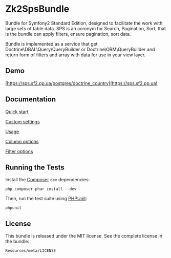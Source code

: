 Zk2SpsBundle
============

Bundle for Symfony2 Standard Edition, designed to facilitate the work with large sets
of table data. SPS is an acronym for Search, Pagination, Sort,
that is the bundle can apply filters, ensure pagination,
sort data.

Bundle is implemented as a service that get Doctrine\DBAL\Query\QueryBuilder
or Doctrine\ORM\QueryBuilder and return form of filters and array with data
for use in your view layer.

Demo
----
[https://sps.sf2.pp.ua/postgres/doctrine_country](https://sps.sf2.pp.ua)

Documentation
-------------

[Quick start](https://github.com/zk2/SPSBundle/blob/master/Resources/doc/index.rst)

[Custom settings](https://github.com/zk2/SPSBundle/blob/master/Resources/doc/settings.rst)

[Usage](https://github.com/zk2/SPSBundle/blob/master/Resources/doc/usage.rst)

[Column options](https://github.com/zk2/SPSBundle/blob/master/Resources/doc/column_options.rst)

[Filter options](https://github.com/zk2/SPSBundle/blob/master/Resources/doc/filter_options.rst)

Running the Tests
-----------------

Install the [Composer](http://getcomposer.org/) `dev` dependencies:

    php composer.phar install --dev

Then, run the test suite using
[PHPUnit](https://github.com/sebastianbergmann/phpunit/):

    phpunit

License
-------

This bundle is released under the MIT license. See the complete license in the bundle:

    Resources/meta/LICENSE
    
